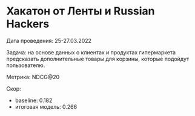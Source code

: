 # Хакатон от Ленты и Russian Hackers

Дата проведения: 25-27.03.2022

Задача: на основе данных о клиентах и продуктах гипермаркета предсказать дополнительные товары для корзины, 
которые подойдут пользователю. 

Метрика: NDCG@20

Скор: 
* baseline: 0.182
* итоговая модель: 0.266